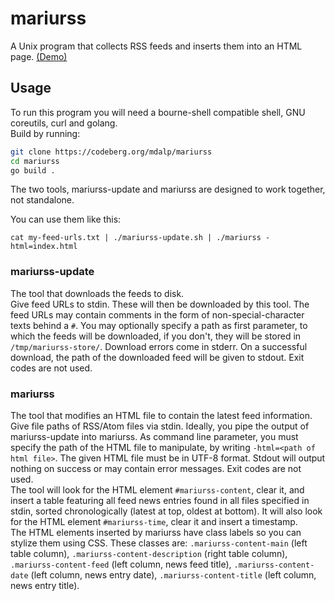 # mariurss

A Unix program that collects RSS feeds and inserts them into an HTML page.
[(Demo)](https://gecero.de/rss/)

## Usage
To run this program you will need a bourne-shell compatible shell, GNU coreutils, curl and golang.   
Build by running:
```sh
git clone https://codeberg.org/mdalp/mariurss
cd mariurss
go build .
```

The two tools, mariurss-update and mariurss are designed to work together, not standalone.

You can use them like this:
```
cat my-feed-urls.txt | ./mariurss-update.sh | ./mariurss -html=index.html
```

### mariurss-update
The tool that downloads the feeds to disk.   
Give feed URLs to stdin. These will then be downloaded by this tool. The feed URLs may contain comments in the form of non-special-character texts behind a ``#``. You may optionally specify a path as first parameter, to which the feeds will be downloaded, if you don't, they will be stored in ``/tmp/mariurss-store/``. Download errors come in stderr. On a successful download, the path of the downloaded feed will be given to stdout. Exit codes are not used.   

### mariurss
The tool that modifies an HTML file to contain the latest feed information.   
Give file paths of RSS/Atom files via stdin. Ideally, you pipe the output of mariurss-update into mariurss. As command line parameter, you must specify the path of the HTML file to manipulate, by writing ``-html=<path of html file>``. The given HTML file must be in UTF-8 format. Stdout will output nothing on success or may contain error messages. Exit codes are not used.   
The tool will look for the HTML element ``#mariurss-content``, clear it, and insert a table featuring all feed news entries found in all files specified in stdin, sorted chronologically (latest at top, oldest at bottom). It will also look for the HTML element ``#mariurss-time``, clear it and insert a timestamp.   
The HTML elements inserted by mariurss have class labels so you can stylize them using CSS. These classes are: ``.mariurss-content-main`` (left table column), ``.mariurss-content-description`` (right table column), ``.mariurss-content-feed`` (left column, news feed title), ``.mariurss-content-date`` (left column, news entry date), ``.mariurss-content-title`` (left column, news entry title).   

